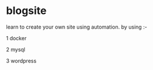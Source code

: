 # blogsite

learn to create your own site using automation.
by using :-

1 docker

2 mysql

3 wordpress
